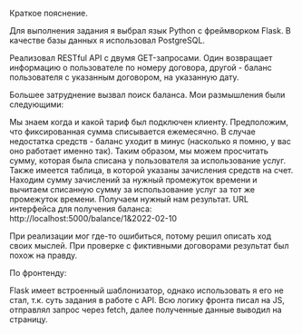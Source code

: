 Краткое пояснение.

Для выполнения задания я выбрал язык Python с фреймворком Flask. В качестве базы данных я использовал PostgreSQL.

Реализовал RESTful API с двумя GET-запросами. 
Один возвращает информацию о пользователе по номеру договора, другой - баланс пользователя с указанным договором, на указанную дату.

Большее затруднение вызвал поиск баланса. Мои размышления были следующими:

Мы знаем когда и какой тариф был подключен клиенту. 
Предположим, что фиксированная сумма списывается ежемесячно.
В случае недостатка средств - баланс уходит в минус (насколько я помню, у вас оно работает именно так).
Таким образом, мы можем просчитать сумму, которая была списана у пользователя за использование услуг.
Также имеется таблица, в которой указаны зачисления средств на счет. 
Находим сумму зачислений за нужный промежуток времени и вычитаем списанную сумму за использование услуг за тот же промежуток времени.
Получаем нужный нам результат.
URL интерфейса для получения баланса: http://localhost:5000/balance/1&2022-02-10

При реализации мог где-то ошибиться, потому решил описать ход своих мыслей. 
При проверке с фиктивными договорами результат был похож на правду.

По фронтенду:

Flask имеет встроенный шаблонизатор, однако использовать я его не стал, т.к. суть задания в работе с API.
Всю логику фронта писал на JS, отправлял запрос через fetch, далее полученные данные выводил на страницу.
